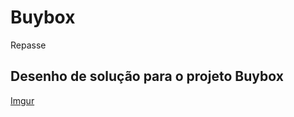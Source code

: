 # Buybox
Repasse


## Desenho de solução para o projeto Buybox


[Imgur](https://i.imgur.com/Sy5gQYs.png)
